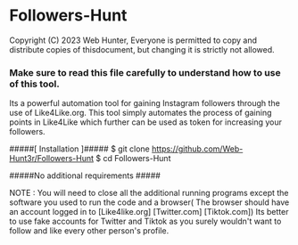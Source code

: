 # Followers-Hunt
Copyright (C) 2023 Web Hunter,
Everyone is permitted to copy and distribute copies
of thisdocument, but changing it is strictly not allowed.
 
###  Make sure to read this file carefully to understand how to use of this tool.
Its a powerful automation tool for gaining Instagram followers through the use of Like4Like.org.
This tool simply automates the process of gaining points in Like4Like which further can be used as token for increasing your followers.

#####[ Installation ]#####
$ git clone https://github.com/Web-Hunt3r/Followers-Hunt
$ cd Followers-Hunt

#####No additional requirements #####

NOTE : You will need to close all the additional running programs except the software you used to run the code and
a browser( The browser should have an account logged in to [Like4like.org] [Twitter.com] [Tiktok.com])
Its better to use fake accounts for Twitter and Tiktok as you surely wouldn't want to follow and like every other person's profile.
